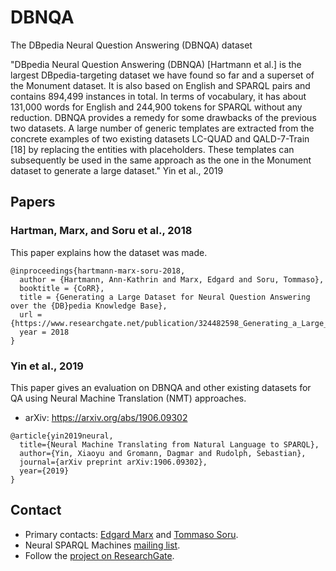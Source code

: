 # DBNQA
The DBpedia Neural Question Answering (DBNQA) dataset


"DBpedia Neural Question Answering (DBNQA) [Hartmann et al.] is the largest DBpedia-targeting dataset we have found so far and a superset of the Monument dataset. It is also
based on English and SPARQL pairs and contains 894,499 instances in total. In terms
of vocabulary, it has about 131,000 words for English and 244,900 tokens for SPARQL
without any reduction. DBNQA provides a remedy for some drawbacks of the previous two datasets. A large number of generic templates are extracted from the concrete
examples of two existing datasets LC-QUAD and QALD-7-Train [18] by replacing the
entities with placeholders. These templates can subsequently be used in the same approach as the one in the Monument dataset to generate a large dataset." Yin et al., 2019

## Papers

### Hartman, Marx, and Soru et al., 2018

This paper explains how the dataset was made.

```
@inproceedings{hartmann-marx-soru-2018,
  author = {Hartmann, Ann-Kathrin and Marx, Edgard and Soru, Tommaso},
  booktitle = {CoRR},
  title = {Generating a Large Dataset for Neural Question Answering over the {DB}pedia Knowledge Base},
  url = {https://www.researchgate.net/publication/324482598_Generating_a_Large_Dataset_for_Neural_Question_Answering_over_the_DBpedia_Knowledge_Base},
  year = 2018
}
```

### Yin et al., 2019

This paper gives an evaluation on DBNQA and other existing datasets for QA using Neural Machine Translation (NMT) approaches.

* arXiv: https://arxiv.org/abs/1906.09302

```
@article{yin2019neural,
  title={Neural Machine Translating from Natural Language to SPARQL},
  author={Yin, Xiaoyu and Gromann, Dagmar and Rudolph, Sebastian},
  journal={arXiv preprint arXiv:1906.09302},
  year={2019}
}
```

## Contact

* Primary contacts: [Edgard Marx](http://emarx.org) and [Tommaso Soru](http://tommaso-soru.it).
* Neural SPARQL Machines [mailing list](https://groups.google.com/forum/#!forum/neural-sparql-machines).
* Follow the [project on ResearchGate](https://www.researchgate.net/project/Neural-SPARQL-Machines).

